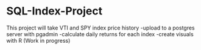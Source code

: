 # SQL-Index-Project
This project will take VTI and SPY index price history
  -upload to a postgres server with pgadmin
  -calculate daily returns for each index
  -create visuals with R (Work in progress)
